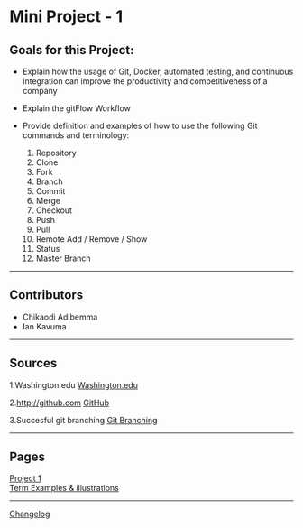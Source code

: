 # Mini Project - 1
## Goals for this Project:
- Explain how the usage of Git, Docker, automated testing, and continuous integration can improve the productivity and competitiveness of a company

- Explain the gitFlow Workflow

- Provide definition and examples of how to use the following Git commands and terminology:
 	1. Repository
	2. Clone
	3. Fork
	4. Branch
	5. Commit
	6. Merge
	7. Checkout
	8. Push
	9. Pull 
	10. Remote Add / Remove / Show
	11. Status
	12. Master Branch

---

## Contributors 

- Chikaodi Adibemma
- Ian Kavuma

---

## Sources ##
1.Washington.edu
[Washington.edu](https://homes.cs.washington.edu/~mernst/advice/version-control.html#:~:text=Some%20popular%20version%20control%20systems,%2C%20and%20Subversion%20(centralized).&text=In%20centralized%20version%20control%2C%20each,is%20just%20one%20central%20repository.)

2.http://github.com 
[GitHub](http://github.com)

3.Succesful git branching
[Git Branching](https://nvie.com/posts/a-successful-git-branching-model/) 

---

## Pages ##
[Project 1](miniProject1.md) <br>
[Term Examples & illustrations](git.md)

---

[Changelog](CHANGELOG.md) 
 



